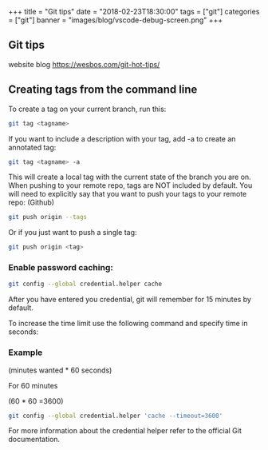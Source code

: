 +++
title = "Git tips"
date = "2018-02-23T18:30:00"
tags = ["git"]
categories = ["git"]
banner = "images/blog/vscode-debug-screen.png"
+++

## Git tips

website blog https://wesbos.com/git-hot-tips/


## Creating tags from the command line

To create a tag on your current branch, run this:

```bash
git tag <tagname>
```

If you want to include a description with your tag, add -a to create an annotated tag:

```bash
git tag <tagname> -a
```

This will create a local tag with the current state of the branch you are on. 
When pushing to your remote repo, tags are NOT included by default. 
You will need to explicitly say that you want to push your tags to your remote repo: (Github)

```bash
git push origin --tags
```

Or if you just want to push a single tag:

```bash
git push origin <tag>
```

### Enable password caching:

```bash
git config --global credential.helper cache
```

After you have entered you credential, git will remember for 15 minutes by default.

To increase the time limit use the following command and specify time in seconds: 

### Example

(minutes wanted * 60 seconds)

For 60 minutes

(60 * 60 =3600)

```bash
git config --global credential.helper 'cache --timeout=3600'
```

For more information about the credential helper refer to the official Git documentation.

